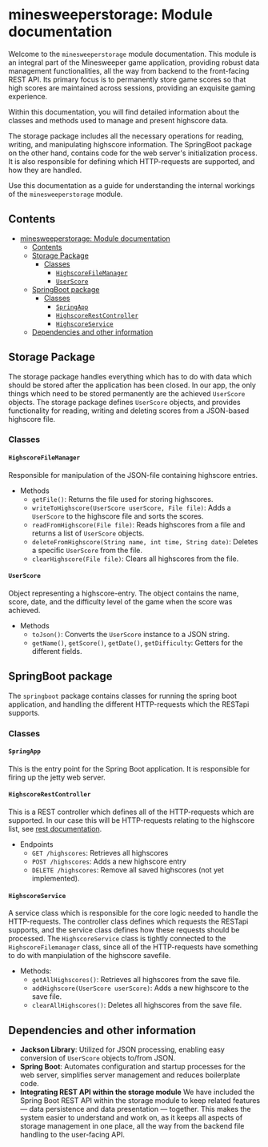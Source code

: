 # minesweeperstorage: Module documentation

Welcome to the `minesweeperstorage` module documentation. This module is an integral part of the Minesweeper game application, providing robust data management functionalities, all the way from backend to the front-facing REST API. Its primary focus is to permanently store game scores so that high scores are maintained across sessions, providing an exquisite gaming experience.

Within this documentation, you will find detailed information about the classes and methods used to manage and present highscore data. 

The storage package includes all the necessary operations for reading, writing, and manipulating highscore information. The SpringBoot package on the other hand, contains code for the web server's initialization process. It is also responsible for defining which HTTP-requests are supported, and how they are handled.

Use this documentation as a guide for understanding the internal workings of the `minesweeperstorage` module.

## Contents

- [minesweeperstorage: Module documentation](#minesweeperstorage-module-documentation)
  - [Contents](#contents)
  - [Storage Package](#storage-package)
    - [Classes](#classes)
      - [`HighscoreFileManager`](#highscorefilemanager)
      - [`UserScore`](#userscore)
  - [SpringBoot package](#springboot-package)
    - [Classes](#classes-1)
      - [`SpringApp`](#springapp)
      - [`HighscoreRestController`](#highscorerestcontroller)
      - [`HighscoreService`](#highscoreservice)
  - [Dependencies and other information](#dependencies-and-other-information)

## Storage Package

The storage package handles everything which has to do with data which should be stored after the application has been closed. In our app, the only things which need to be stored permanently are the achieved `UserScore` objects.
The storage package defines `UserScore` objects, and provides functionality for reading, writing and deleting scores from a JSON-based highscore file.

### Classes

#### `HighscoreFileManager`

Responsible for manipulation of the JSON-file containing highscore entries.

- Methods
  - `getFile()`: Returns the file used for storing highscores.
  - `writeToHighscore(UserScore userScore, File file)`: Adds a `UserScore` to the highscore file and sorts the scores.
  - `readFromHighscore(File file)`: Reads highscores from a file and returns a list of `UserScore` objects.
  - `deleteFromHighscore(String name, int time, String date)`: Deletes a specific `UserScore` from the file.
  - `clearHighscore(File file)`: Clears all highscores from the file.

#### `UserScore`

Object representing a highscore-entry. The object contains the name, score, date, and the difficulty level of the game when the score was achieved.

- Methods
  - `toJson()`: Converts the `UserScore` instance to a JSON string.
  - `getName()`, `getScore()`, `getDate()`, `getDifficulty`: Getters for the different fields.

## SpringBoot package

The `springboot` package contains classes for running the spring boot application, and handling the different HTTP-requests which the RESTapi supports.

### Classes

#### `SpringApp`

This is the entry point for the Spring Boot application. It is responsible for firing up the jetty web server.

#### `HighscoreRestController`

This is a REST controller which defines all of the HTTP-requests which are supported. In our case this will be HTTP-requests relating to the highscore list, see [rest documentation](./src/main/java/springboot/REST_DOCUMENTATION.md).

- Endpoints
  - `GET /highscores`: Retrieves all highscores
  - `POST /highscores`: Adds a new highscore entry
  - `DELETE /highscores`: Remove all saved highscores (not yet implemented).

#### `HighscoreService`

A service class which is responsible for the core logic needed to handle the HTTP-requests. The controller class defines which requests the RESTapi supports, and the service class defines how these requests should be processed. The `HighscoreService` class is tightly connected to the `HighscoreFilemanager` class, since all of the HTTP-requests have something to do with manpiulation of the highscore savefile.

- Methods:
  - `getAllHighscores()`: Retrieves all highscores from the save file.
  - `addHighscore(UserScore userScore)`: Adds a new highscore to the save file.
  - `clearAllHighscores()`: Deletes all highscores from the save file.

## Dependencies and other information

- **Jackson Library**: Utilized for JSON processing, enabling easy conversion of `UserScore` objects to/from JSON.
- **Spring Boot**: Automates configuration and startup processes for the web server, simplifies server management and reduces boilerplate code.
- **Integrating REST API within the storage module** We have included the Spring Boot REST API within the storage module to keep related features — data persistence and data presentation — together. This makes the system easier to understand and work on, as it keeps all aspects of storage management in one place, all the way from the backend file handling to the user-facing API.

